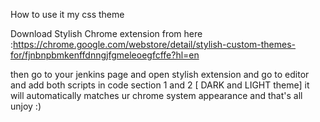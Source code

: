 How to use it my css theme 

Download Stylish Chrome extension from here :https://chrome.google.com/webstore/detail/stylish-custom-themes-for/fjnbnpbmkenffdnngjfgmeleoegfcffe?hl=en

then go to your jenkins page and open stylish extension and go to editor and add both scripts in code section 1 and 2 [ DARK and LIGHT theme] it will automatically matches ur chrome system appearance and that's all unjoy :)
